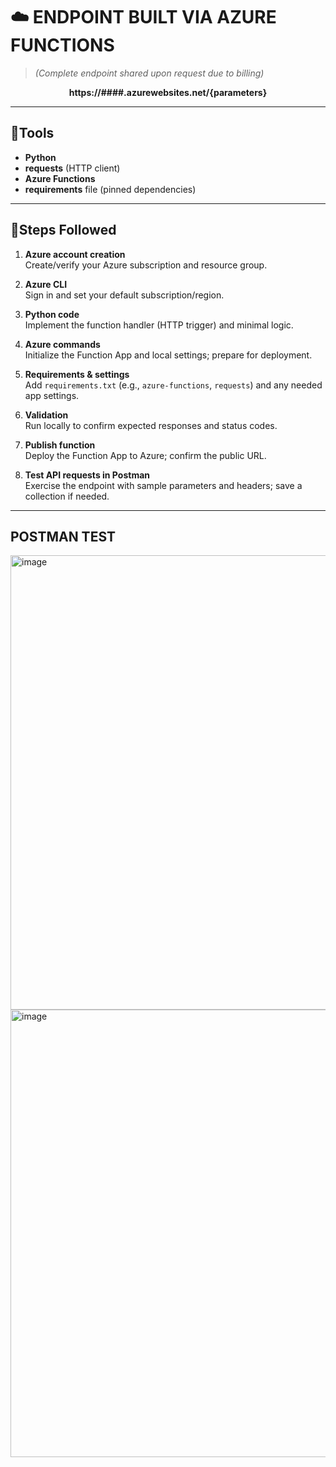 # ☁️ ENDPOINT BUILT VIA AZURE FUNCTIONS

> *(Complete endpoint shared upon request due to billing)*

<div align="center">

**https://####.azurewebsites.net/{parameters}**

</div>

---

## 🧰Tools

- **Python**
- **requests** (HTTP client)
- **Azure Functions**
- **requirements** file (pinned dependencies)

---

## 📃Steps Followed

1. **Azure account creation**  
   Create/verify your Azure subscription and resource group.

2. **Azure CLI**  
   Sign in and set your default subscription/region.

3. **Python code**  
   Implement the function handler (HTTP trigger) and minimal logic.

4. **Azure commands**  
   Initialize the Function App and local settings; prepare for deployment.

5. **Requirements & settings**  
   Add `requirements.txt` (e.g., `azure-functions`, `requests`) and any needed app settings.

6. **Validation**  
   Run locally to confirm expected responses and status codes.

7. **Publish function**  
   Deploy the Function App to Azure; confirm the public URL.

8. **Test API requests in Postman**  
   Exercise the endpoint with sample parameters and headers; save a collection if needed.

---

## POSTMAN TEST
<img width="1351" height="727" alt="image" src="https://github.com/user-attachments/assets/f4666b6e-02f7-415b-9c39-5006a1dddd17" />
<img width="1370" height="716" alt="image" src="https://github.com/user-attachments/assets/378190df-8961-4aeb-8c87-b661513f988f" />




